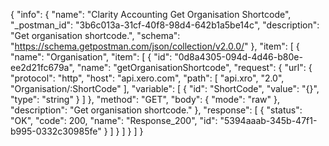 {
  "info": {
    "name": "Clarity Accounting Get Organisation Shortcode",
    "_postman_id": "3b6c013a-31cf-40f8-98d4-642b1a5be14c",
    "description": "Get organisation shortcode.",
    "schema": "https://schema.getpostman.com/json/collection/v2.0.0/"
  },
  "item": [
    {
      "name": "Organisation",
      "item": [
        {
          "id": "0d8a4305-094d-4d46-b80e-ee2d21fc679a",
          "name": "getOrganisationShortcode",
          "request": {
            "url": {
              "protocol": "http",
              "host": "api.xero.com",
              "path": [
                "api.xro",
                "2.0",
                "Organisation/:ShortCode"
              ],
              "variable": [
                {
                  "id": "ShortCode",
                  "value": "{}",
                  "type": "string"
                }
              ]
            },
            "method": "GET",
            "body": {
              "mode": "raw"
            },
            "description": "Get organisation shortcode."
          },
          "response": [
            {
              "status": "OK",
              "code": 200,
              "name": "Response_200",
              "id": "5394aaab-345b-47f1-b995-0332c30985fe"
            }
          ]
        }
      ]
    }
  ]
}